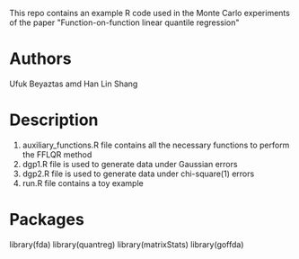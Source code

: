 This repo contains an example R code used in the Monte Carlo experiments of the paper "Function-on-function linear quantile regression"
# Authors
Ufuk Beyaztas amd Han Lin Shang
# Description
1) auxiliary_functions.R file contains all the necessary functions to perform the FFLQR method
2) dgp1.R file is used to generate data under Gaussian errors
3) dgp2.R file is used to generate data under chi-square(1) errors
4) run.R file contains a toy example
# Packages
library(fda) 
library(quantreg)
library(matrixStats)
library(goffda)
